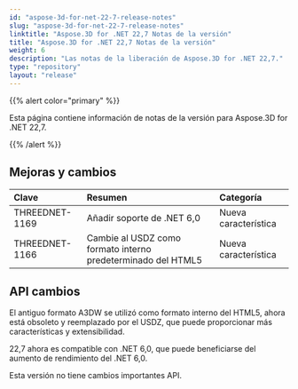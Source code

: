 ```yaml
---
id: "aspose-3d-for-net-22-7-release-notes"
slug: "aspose-3d-for-net-22-7-release-notes"
linktitle: "Aspose.3D for .NET 22,7 Notas de la versión"
title: "Aspose.3D for .NET 22,7 Notas de la versión"
weight: 6
description: "Las notas de la liberación de Aspose.3D for .NET 22,7."
type: "repository"
layout: "release"
---
```

{{% alert color="primary" %}}

Esta página contiene información de notas de la versión para Aspose.3D for .NET 22,7.

{{% /alert %}}
## **Mejoras y cambios**

|**Clave**|**Resumen**|**Categoría**|
|:- |:- |:- |
|THREEDNET-1169 |Añadir soporte de .NET 6,0|Nueva característica|
|THREEDNET-1166 |Cambie al USDZ como formato interno predeterminado del HTML5|Nueva característica|

## API cambios ##


El antiguo formato A3DW se utilizó como formato interno del HTML5, ahora está obsoleto y reemplazado por el USDZ, que puede proporcionar más características y extensibilidad.

22,7 ahora es compatible con .NET 6,0, que puede beneficiarse del aumento de rendimiento del .NET 6,0.

Esta versión no tiene cambios importantes API.


